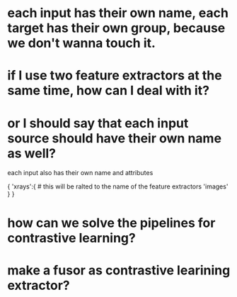 # each input has their own name, each target has their own group, because we don't wanna touch it.

# if I use two feature extractors at the same time, how can I deal with it?

# or I should say that each input source should have their own name as well?

each input also has their own name and attributes


{
    'xrays':{ # this will be ralted to the name of the feature extractors
        'images'
    }
}



# how can we solve the pipelines for contrastive learning?

# make a fusor as contrastive learining extractor?

